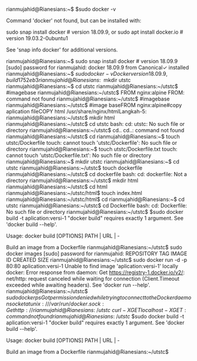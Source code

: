 rianmujahid@Rianesians:~$ $sudo docker -v

Command 'docker' not found, but can be installed with:

sudo snap install docker     # version 18.09.9, or
sudo apt  install docker.io  # version 19.03.2-0ubuntu1

See 'snap info docker' for additional versions.

rianmujahid@Rianesians:~$ sudo snap install docker     # version 18.09.9
[sudo] password for rianmujahid: 
docker 18.09.9 from Canonical✓ installed
rianmujahid@Rianesians:~$ $sudo docker -v
Docker version 18.09.9, build 1752eb3
rianmujahid@Rianesians:~$ mkdir utstc
rianmujahid@Rianesians:~$ cd utstc
rianmujahid@Rianesians:~/utstc$ #imagebase
rianmujahid@Rianesians:~/utstc$ FROM nginx:alpine
FROM: command not found
rianmujahid@Rianesians:~/utstc$ #imagebase 
rianmujahid@Rianesians:~/utstc$ #image baseFROM nginx:alpine#copy aplication fileCOPY html /usr/share/nginx/htmlLangkah-5:
rianmujahid@Rianesians:~/utstc$ mkdir html
rianmujahid@Rianesians:~/utstc$ cd utstc
bash: cd: utstc: No such file or directory
rianmujahid@Rianesians:~/utstc$ cd..
cd..: command not found
rianmujahid@Rianesians:~/utstc$ cd
rianmujahid@Rianesians:~$ touch utstc/Dockerfile
touch: cannot touch 'utstc/Dockerfile': No such file or directory
rianmujahid@Rianesians:~$ touch utstc/Dockerfile.txt
touch: cannot touch 'utstc/Dockerfile.txt': No such file or directory
rianmujahid@Rianesians:~$ mkdir utstc
rianmujahid@Rianesians:~$ cd utstc
rianmujahid@Rianesians:~/utstc$ touch dockerfile
rianmujahid@Rianesians:~/utstc$ cd dockerfile
bash: cd: dockerfile: Not a directory
rianmujahid@Rianesians:~/utstc$ mkdir html
rianmujahid@Rianesians:~/utstc$ cd html
rianmujahid@Rianesians:~/utstc/html$ touch index.html
rianmujahid@Rianesians:~/utstc/html$ cd
rianmujahid@Rianesians:~$ cd utstc
rianmujahid@Rianesians:~/utstc$ cd Dockerfile
bash: cd: Dockerfile: No such file or directory
rianmujahid@Rianesians:~/utstc$ $sudo docker build -t aplication:versi-1
"docker build" requires exactly 1 argument.
See 'docker build --help'.

Usage:  docker build [OPTIONS] PATH | URL | -

Build an image from a Dockerfile
rianmujahid@Rianesians:~/utstc$ sudo docker images
[sudo] password for rianmujahid: 
REPOSITORY          TAG                 IMAGE ID            CREATED             SIZE
rianmujahid@Rianesians:~/utstc$ sudo docker run -d -p 80:80 aplication:versi-1
Unable to find image 'aplication:versi-1' locally
docker: Error response from daemon: Get https://registry-1.docker.io/v2/: net/http: request canceled while waiting for connection (Client.Timeout exceeded while awaiting headers).
See 'docker run --help'.
rianmujahid@Rianesians:~/utstc$ $sudo docker ps
Got permission denied while trying to connect to the Docker daemon socket at unix:///var/run/docker.sock: Get http://%2Fvar%2Frun%2Fdocker.sock/v1.39/containers/json: dial unix /var/run/docker.sock: connect: permission denied
rianmujahid@Rianesians:~/utstc$ $curl -XGET localhost
-XGET: command not found
rianmujahid@Rianesians:~/utstc$ $sudo docker build -t aplication:versi-1
"docker build" requires exactly 1 argument.
See 'docker build --help'.

Usage:  docker build [OPTIONS] PATH | URL | -

Build an image from a Dockerfile
rianmujahid@Rianesians:~/utstc$ 

